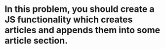 # In this problem, you should create a JS functionality which creates articles and appends them into some article section.
